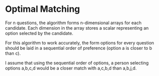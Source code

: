 # Optimal Matching

<!-- Stable roommate matching is a classical problem in the field of combinatorial optimization and algorithmic game theory. The problem involves finding a stable and mutually satisfactory set of roommate assignments in a scenario where individuals have preferences for potential roommates. -->

For n questions, the algorithm forms n-dimensional arrays for each candidate. Each dimension in the array stores a scalar representing an option selected by the candidate.

For this algorithm to work accurately, the form options for every question should be laid in a sequential order of preference (option a is closer to b than c).

I assume that using the sequential order of options, a person selecting options a,b,c,d would be a closer match with a,c,b,d than a,b,j,d.

